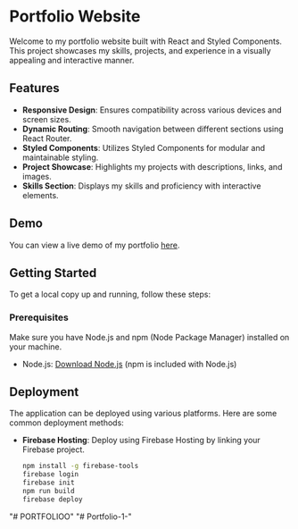 # Portfolio Website

Welcome to my portfolio website built with React and Styled Components. This project showcases my skills, projects, and experience in a visually appealing and interactive manner.

## Features

- **Responsive Design**: Ensures compatibility across various devices and screen sizes.
- **Dynamic Routing**: Smooth navigation between different sections using React Router.
- **Styled Components**: Utilizes Styled Components for modular and maintainable styling.
- **Project Showcase**: Highlights my projects with descriptions, links, and images.
- **Skills Section**: Displays my skills and proficiency with interactive elements.

## Demo

You can view a live demo of my portfolio [here](https://gouthami-portfolio.vercel.app/).



## Getting Started

To get a local copy up and running, follow these steps:

### Prerequisites

Make sure you have Node.js and npm (Node Package Manager) installed on your machine.

- Node.js: [Download Node.js](https://nodejs.org/) (npm is included with Node.js)

## Deployment

The application can be deployed using various platforms. Here are some common deployment methods:

- **Firebase Hosting**: Deploy using Firebase Hosting by linking your Firebase project.
  ```sh
  npm install -g firebase-tools
  firebase login
  firebase init
  npm run build
  firebase deploy

"# PORTFOLIOO" 
"# Portfolio-1-" 
